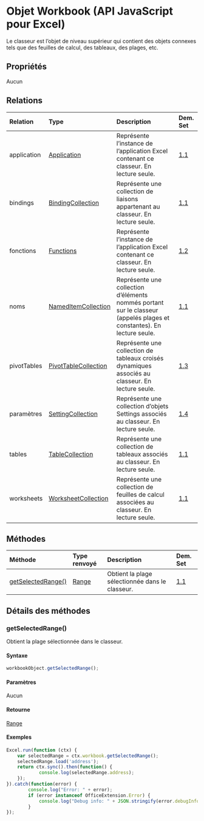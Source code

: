# <a name="workbook-object-javascript-api-for-excel"></a>Objet Workbook (API JavaScript pour Excel)

Le classeur est l’objet de niveau supérieur qui contient des objets connexes tels que des feuilles de calcul, des tableaux, des plages, etc.

## <a name="properties"></a>Propriétés

Aucun

## <a name="relationships"></a>Relations
| Relation | Type    |Description| Dem. Set|
|:---------------|:--------|:----------|:----|
|application|[Application](application.md)|Représente l’instance de l’application Excel contenant ce classeur. En lecture seule.|[1.1](../requirement-sets/excel-api-requirement-sets.md)|
|bindings|[BindingCollection](bindingcollection.md)|Représente une collection de liaisons appartenant au classeur. En lecture seule.|[1.1](../requirement-sets/excel-api-requirement-sets.md)|
|fonctions|[Functions](functions.md)|Représente l’instance de l’application Excel contenant ce classeur. En lecture seule.|[1.2](../requirement-sets/excel-api-requirement-sets.md)|
|noms|[NamedItemCollection](nameditemcollection.md)|Représente une collection d’éléments nommés portant sur le classeur (appelés plages et constantes). En lecture seule.|[1.1](../requirement-sets/excel-api-requirement-sets.md)|
|pivotTables|[PivotTableCollection](pivottablecollection.md)|Représente une collection de tableaux croisés dynamiques associés au classeur. En lecture seule.|[1.3](../requirement-sets/excel-api-requirement-sets.md)|
|paramètres|[SettingCollection](settingcollection.md)|Représente une collection d’objets Settings associés au classeur. En lecture seule.|[1.4](../requirement-sets/excel-api-requirement-sets.md)|
|tables|[TableCollection](tablecollection.md)|Représente une collection de tableaux associés au classeur. En lecture seule.|[1.1](../requirement-sets/excel-api-requirement-sets.md)|
|worksheets|[WorksheetCollection](worksheetcollection.md)|Représente une collection de feuilles de calcul associées au classeur. En lecture seule.|[1.1](../requirement-sets/excel-api-requirement-sets.md)|

## <a name="methods"></a>Méthodes

| Méthode           | Type renvoyé    |Description| Dem. Set|
|:---------------|:--------|:----------|:----|
|[getSelectedRange()](#getselectedrange)|[Range](range.md)|Obtient la plage sélectionnée dans le classeur.|[1.1](../requirement-sets/excel-api-requirement-sets.md)|

## <a name="method-details"></a>Détails des méthodes


### <a name="getselectedrange"></a>getSelectedRange()
Obtient la plage sélectionnée dans le classeur.

#### <a name="syntax"></a>Syntaxe
```js
workbookObject.getSelectedRange();
```

#### <a name="parameters"></a>Paramètres
Aucun

#### <a name="returns"></a>Retourne
[Range](range.md)

#### <a name="examples"></a>Exemples

```js
Excel.run(function (ctx) { 
    var selectedRange = ctx.workbook.getSelectedRange();
    selectedRange.load('address');
    return ctx.sync().then(function() {
            console.log(selectedRange.address);
    });
}).catch(function(error) {
        console.log("Error: " + error);
        if (error instanceof OfficeExtension.Error) {
            console.log("Debug info: " + JSON.stringify(error.debugInfo));
        }
});
```